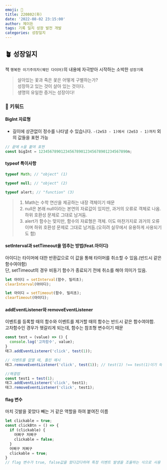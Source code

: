 ```yaml
---
emoji: 🌱
title: 220802(화)
date: '2022-08-02 23:15:00'
author: 제이든
tags: 기록 일지 성장 발전 개발
categories: 성장일지
---
```


## 🪴 성장일지

책 `행복한 이기주의자(웨인 다이어)`의 내용에 자극받아 시작하는 소박한 `성장기록`

> 살아있는 꽃과 죽은 꽃은 어떻게 구별하는가?<br/>
> 성장하고 있는 것이 살아 있는 것이다.<br/>
> 생명의 유일한 증거는 성장이다!

### 🌳 키워드

#### BigInt 자료형

- 길이에 상관없이 정수를 나타낼 수 있습니다. `-(2e53 - 1)에서 (2e53 - 1)까지` 외의 값들을 표현 가능

```js
// 끝에 n을 붙여 표현
const bigInt = 1234567890123456789012345678901234567890n;
```

#### typeof 특이사항

```js
typeof Math; // "object" (1)

typeof null; // "object" (2)

typeof alert; // "function" (3)
```

> 1. Math는 수학 연산을 제공하는 내장 객체이기 때문
> 2. null은 본래 null이라는 본연의 자료값이 있지만, 과거의 오류로 객체로 나옴. 하위 호환성 문제로 그대로 남겨둠.
> 3. alert가 함수는 맞지만, 함수의 자료형은 객체. 이도 마찬가지로 과거의 오류이며 하위 호환성 문제로 그대로 남겨둠.(오히려 실무에서 유용하게 사용되기도 함)

#### setInterval과 setTimeout을 멈추는 방법(feat.아이디)

아이디는 타이머에 대한 반환값으로 이 값을 통해 타이머를 취소할 수 있음.(반드시 같은 함수여야함)<br/>
단, setTimeout의 경우 비동기 함수가 종료되기 전에 취소를 해야 의미가 있음.

```js
let 아이디 = setInterval(함수, 밀리초);
clearInterval(아이디);

let 아이디 = setTimeout(함수, 밀리초);
clearTimeout(아이디);
```

#### addEventListener와 removeEventListener

이벤트를 등록할 때의 함수와 이벤트를 제거할 때의 함수는 반드시 같은 함수여야함.<br/>
고차함수인 경우가 헷갈리게 되는데, 함수는 참조형 변수이기 때문

```js
const test = (value) => () {
  console.log('고차함수', value);
}
태그.addEventListener('click', test(1));

// 이벤트를 없앨 때, 틀린 예시
태그.removeEventListener('click', test(1)); // test(1) !== test(1)이기 때문! 같은 함수가 아님!

//해결법
const test1 = test(1);
태그.addEventListener('click', test1);
태그.removeEventListener('click', test1);
```

#### flag 변수

마치 깃발을 꽂았다 빼는 거 같은 역할을 하여 붙여진 이름

```js
let clickable = true;
const clickBtn = () => {
  if (clickable) {
    어쩌구 저쩌구
    clickable = false;
  }
  어쩌구 저쩌구
  clickable = true;
}
// flag 변수가 true, false값을 왔다갔다하며 특정 이벤트 발생을 조율하는 식으로 사용
```

```toc

```

